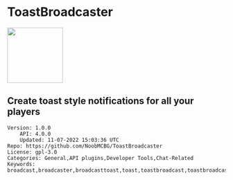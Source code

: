 # ToastBroadcaster
<img src="https://raw.githubusercontent.com/NoobMCBG/ToastBroadcaster/f770b085ab35a570639e887a94726dc5895938c9/icon.png" width="128" height="128" />

## Create toast style notifications for all your players
```properties
Version: 1.0.0
    API: 4.0.0
    Updated: 11-07-2022 15:03:36 UTC
Repo: https://github.com/NoobMCBG/ToastBroadcaster
License: gpl-3.0
Categories: General,API plugins,Developer Tools,Chat-Related
Keywords: broadcast,broadcaster,broadcasttoast,toast,toastbroadcast,toastbroadcaster
```